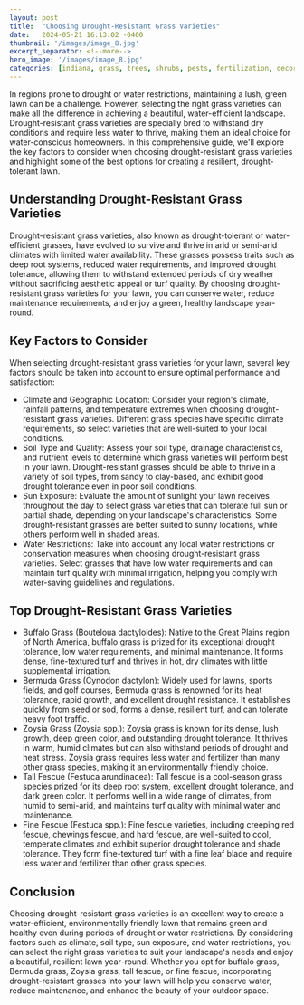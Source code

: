 ```yaml
---
layout: post
title:  "Choosing Drought-Resistant Grass Varieties"
date:   2024-05-21 16:13:02 -0400
thumbnail: '/images/image_8.jpg'
excerpt_separator: <!--more-->
hero_image: '/images/image_8.jpg'
categories: [indiana, grass, trees, shrubs, pests, fertilization, decoration, curb appeal, garden, flowers, recreation]
---
```

In regions prone to drought or water restrictions, maintaining a lush, green lawn can be a challenge. <!--more-->However, selecting the right grass varieties can make all the difference in achieving a beautiful, water-efficient landscape. Drought-resistant grass varieties are specially bred to withstand dry conditions and require less water to thrive, making them an ideal choice for water-conscious homeowners. In this comprehensive guide, we'll explore the key factors to consider when choosing drought-resistant grass varieties and highlight some of the best options for creating a resilient, drought-tolerant lawn.

## Understanding Drought-Resistant Grass Varieties
Drought-resistant grass varieties, also known as drought-tolerant or water-efficient grasses, have evolved to survive and thrive in arid or semi-arid climates with limited water availability. These grasses possess traits such as deep root systems, reduced water requirements, and improved drought tolerance, allowing them to withstand extended periods of dry weather without sacrificing aesthetic appeal or turf quality. By choosing drought-resistant grass varieties for your lawn, you can conserve water, reduce maintenance requirements, and enjoy a green, healthy landscape year-round.

## Key Factors to Consider
When selecting drought-resistant grass varieties for your lawn, several key factors should be taken into account to ensure optimal performance and satisfaction:
* Climate and Geographic Location: Consider your region's climate, rainfall patterns, and temperature extremes when choosing drought-resistant grass varieties. Different grass species have specific climate requirements, so select varieties that are well-suited to your local conditions.
* Soil Type and Quality: Assess your soil type, drainage characteristics, and nutrient levels to determine which grass varieties will perform best in your lawn. Drought-resistant grasses should be able to thrive in a variety of soil types, from sandy to clay-based, and exhibit good drought tolerance even in poor soil conditions.
* Sun Exposure: Evaluate the amount of sunlight your lawn receives throughout the day to select grass varieties that can tolerate full sun or partial shade, depending on your landscape's characteristics. Some drought-resistant grasses are better suited to sunny locations, while others perform well in shaded areas.
* Water Restrictions: Take into account any local water restrictions or conservation measures when choosing drought-resistant grass varieties. Select grasses that have low water requirements and can maintain turf quality with minimal irrigation, helping you comply with water-saving guidelines and regulations.

## Top Drought-Resistant Grass Varieties
* Buffalo Grass (Bouteloua dactyloides): Native to the Great Plains region of North America, buffalo grass is prized for its exceptional drought tolerance, low water requirements, and minimal maintenance. It forms dense, fine-textured turf and thrives in hot, dry climates with little supplemental irrigation.
* Bermuda Grass (Cynodon dactylon): Widely used for lawns, sports fields, and golf courses, Bermuda grass is renowned for its heat tolerance, rapid growth, and excellent drought resistance. It establishes quickly from seed or sod, forms a dense, resilient turf, and can tolerate heavy foot traffic.
* Zoysia Grass (Zoysia spp.): Zoysia grass is known for its dense, lush growth, deep green color, and outstanding drought tolerance. It thrives in warm, humid climates but can also withstand periods of drought and heat stress. Zoysia grass requires less water and fertilizer than many other grass species, making it an environmentally friendly choice.
* Tall Fescue (Festuca arundinacea): Tall fescue is a cool-season grass species prized for its deep root system, excellent drought tolerance, and dark green color. It performs well in a wide range of climates, from humid to semi-arid, and maintains turf quality with minimal water and maintenance.
* Fine Fescue (Festuca spp.): Fine fescue varieties, including creeping red fescue, chewings fescue, and hard fescue, are well-suited to cool, temperate climates and exhibit superior drought tolerance and shade tolerance. They form fine-textured turf with a fine leaf blade and require less water and fertilizer than other grass species.

## Conclusion
Choosing drought-resistant grass varieties is an excellent way to create a water-efficient, environmentally friendly lawn that remains green and healthy even during periods of drought or water restrictions. By considering factors such as climate, soil type, sun exposure, and water restrictions, you can select the right grass varieties to suit your landscape's needs and enjoy a beautiful, resilient lawn year-round. Whether you opt for buffalo grass, Bermuda grass, Zoysia grass, tall fescue, or fine fescue, incorporating drought-resistant grasses into your lawn will help you conserve water, reduce maintenance, and enhance the beauty of your outdoor space.
